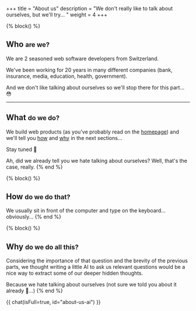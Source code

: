 +++
title = "About us"
description = "We don't really like to talk about ourselves, but we'll try... "
weight = 4
+++

{% block() %}
## Who <small class="block opacity-50">are we?</small>
We are 2 seasoned web software developers from Switzerland.

We've been working for 20 years in many different companies
(bank, insurance, media, education, health, government).

And we don't like talking about ourselves so we'll stop there for this part...
:flushed:

<j-author img="/img/author/jorinho.jpg" big=true name="Joriñho" url="/about-us/jorinho"></j-author>
<j-author img="/img/author/tadai.jpg" big=true name="Tadaï" url="/about-us/tadai"></j-author>

---

## What <small class="block opacity-50">do we do?</small>
We build web products (as you've probably read on the [homepage](/))
and we'll tell you [how](#how) and [why](#why) in the next sections...

Stay tuned 🥁

Ah, did we already tell you we hate talking about ourselves?
Well, that's the case, really.
{% end %}

{% block() %}
## How <small class="block opacity-50">do we do that?</small>
We usually sit in front of the computer and type on the keyboard... obviously...
{% end %}

{% block() %}
## Why <small class="block opacity-50">do we do all this?</small>
Considering the importance of that question and the brevity of the previous
parts, we thought writing a little AI to ask us relevant questions
would be a nice way to extract some of our deeper hidden thoughts.

Because we hate talking about ourselves (not sure we told you about it already
:thinking:...)
{% end %}

{{ chat(isFull=true, id="about-us-ai") }}

